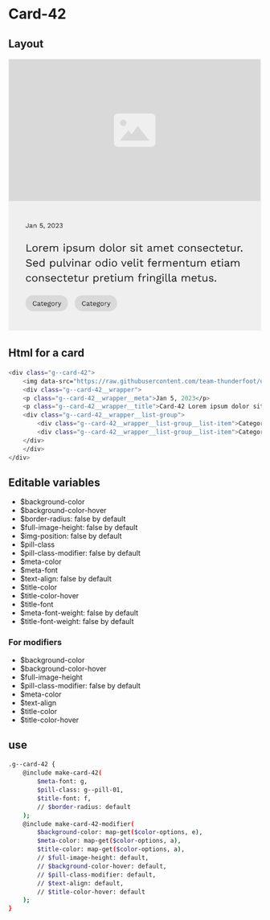 # Card-42

## Layout

![alt text][card-42]

[card-42]: /src/img/global-components/card/card-42.png

## Html for a card

```sh
<div class="g--card-42">
    <img data-src="https://raw.githubusercontent.com/team-thunderfoot/ui/main/src/img/global-components/img-placeholder.jpg" src="/src/img/global-components/placeholder.jpg" alt="alt text" class="g--card-42__media g--lazy-01 f--ar" width="604" height="340">
    <div class="g--card-42__wrapper">
    <p class="g--card-42__wrapper__meta">Jan 5, 2023</p>
    <p class="g--card-42__wrapper__title">Card-42 Lorem ipsum dolor sit amet consectetur. Sed pulvinar odio velit fermentum etiam consectetur pretium fringilla metus.</p>
    <div class="g--card-42__wrapper__list-group">
        <div class="g--card-42__wrapper__list-group__list-item">Category</div>
        <div class="g--card-42__wrapper__list-group__list-item">Category</div>
    </div>
    </div>
</div>
```

## Editable variables

- $background-color
- $background-color-hover
- $border-radius: false by default
- $full-image-height: false by default
- $img-position: false by default
- $pill-class
- $pill-class-modifier: false by default
- $meta-color
- $meta-font
- $text-align: false by default
- $title-color
- $title-color-hover
- $title-font
- $meta-font-weight: false by default
- $title-font-weight: false by default

### For modifiers

- $background-color
- $background-color-hover
- $full-image-height
- $pill-class-modifier: false by default
- $meta-color
- $text-align
- $title-color
- $title-color-hover

## use

```sh
.g--card-42 {
    @include make-card-42(
        $meta-font: g,
        $pill-class: g--pill-01,
        $title-font: f,
        // $border-radius: default
    );
    @include make-card-42-modifier(
        $background-color: map-get($color-options, e),
        $meta-color: map-get($color-options, a),
        $title-color: map-get($color-options, a),
        // $full-image-height: default,
        // $background-color-hover: default,
        // $pill-class-modifier: default,
        // $text-align: default,
        // $title-color-hover: default
    );
}
```
